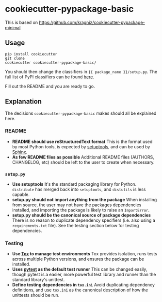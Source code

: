 cookiecutter-pypackage-basic
============================

This is based on https://github.com/kragniz/cookiecutter-pypackage-minimal

Usage
-----

    pip install cookiecutter
    git clone 
    cookiecutter cookiecutter-pypackage-basic/

You should then change the classifiers in `{{ package_name }}/setup.py`.
The full list of PyPI classifiers can be found [here](https://pypi.python.org/pypi?:action=list_classifiers).

Fill out the README and you are ready to go.

Explanation
-----------

The decisions `cookiecutter-pypackage-basic` makes should all be explained here.

### README

* **README should use reStructuredText format**
  This is the format used by most Python tools, is expected by [setuptools](http://pythonhosted.org/setuptools/), and can be used by [Sphinx](http://sphinx-doc.org/).
* **As few README files as possible**
  Additional README files (AUTHORS, CHANGELOG, etc) should be left to the user to create when necessary.

### `setup.py`

* **Use setuptools**
  It's the standard packaging library for Python. `distribute` has merged back into `setuptools`, and `distutils` is less capable.
* **setup.py should not import anything from the package**
  When installing from source, the user may not have the packages dependencies installed, and importing the package is likely to raise an `ImportError`.
* **setup.py should be the canonical source of package dependencies**
  There is no reason to duplicate dependency specifiers (i.e. also using a `requirements.txt` file). See the testing section below for testing dependencies.

### Testing

* **Use [Tox](http://testrun.org/tox/latest/) to manage test environments**
  Tox provides isolation, runs tests across multiple Python versions, and ensures the package can be installed.
* **Uses [pytest](http://pytest.org/latest/) as the default test runner**
  This can be changed easily, though pytest is a easier, more powerful test library and runner than the standard library's unittest.
* **Define testing dependencies in `tox.ini`**
  Avoid duplicating dependency definitions, and use `tox.ini` as the canonical description of how the unittests should be run.
